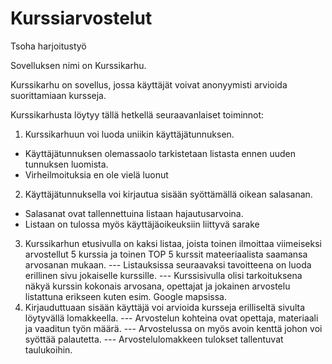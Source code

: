 # Kurssiarvostelut
Tsoha harjoitustyö

Sovelluksen nimi on Kurssikarhu.

Kurssikarhu on sovellus, jossa käyttäjät voivat anonyymisti arvioida suorittamiaan kursseja.

Kurssikarhusta löytyy tällä hetkellä seuraavanlaiset toiminnot:

1. Kurssikarhuun voi luoda uniikin käyttäjätunnuksen.
- Käyttäjätunnuksen olemassaolo tarkistetaan listasta ennen uuden tunnuksen luomista.
- Virheilmoituksia en ole vielä luonut
2. Käyttäjätunnuksella voi kirjautua sisään syöttämällä oikean salasanan.
- Salasanat ovat tallennettuina listaan hajautusarvoina.
- Listaan on tulossa myös käyttäjäoikeuksiin liittyvä sarake
3. Kurssikarhun etusivulla on kaksi listaa, joista toinen ilmoittaa viimeiseksi arvostellut 5 kurssia ja toinen TOP 5 kurssit mateeriaalista saamansa arvosanan mukaan.
--- Listauksissa seuraavaksi tavoitteena on luoda erillinen sivu jokaiselle kurssille.
--- Kurssisivulla olisi tarkoituksena näkyä kurssin kokonais arvosana, opettajat ja jokainen arvostelu listattuna erikseen kuten esim. Google mapsissa.
4. Kirjauduttuaan sisään käyttäjä voi arvioida kursseja erilliseltä sivulta löytyvällä lomakkeella.
--- Arvostelun kohteina ovat opettaja, materiaali ja vaaditun työn määrä.
--- Arvostelussa on myös avoin kenttä johon voi syöttää palautetta.
--- Arvostelulomakkeen tulokset tallentuvat taulukoihin.
